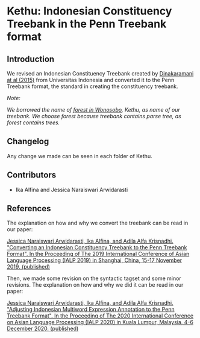 # Kethu: Indonesian Constituency Treebank in the Penn Treebank format

## Introduction
We revised an Indonesian Constituency Treebank created by [Dinakaramani at al (2015)](https://github.com/famrashel/idn-treebank) from Universitas Indonesia and converted it to the Penn Treebank format, the standard in creating the constituency treebank.

*Note:*

*We borrowed the name of [forest in Wonosobo](http://wiki-wisata.blogspot.com/2014/08/hutan-alas-kethu-wonogiri.html), Kethu, as name of our treebank. We choose forest because treebank contains parse tree, as forest contains trees.*

## Changelog
Any change we made can be seen in each folder of Kethu.

## Contributors
* Ika Alfina and Jessica Naraiswari Arwidarasti

## References
The explanation on how and why we convert the treebank can be read in our paper:

[Jessica Naraiswari Arwidarasti, Ika Alfina, and Adila Alfa Krisnadhi. "Converting an Indonesian Constituency Treebank to the Penn Treebank Format". In the Proceeding of The 2019 International Conference of Asian Language Processing (IALP 2019) in Shanghai, China, 15-17 November 2019. (published)](https://ieeexplore.ieee.org/document/9037723)

Then, we made some revision on the syntactic tagset and some minor revisions. The explanation on how and why we did it can be read in our paper:

[Jessica Naraiswari Arwidarasti, Ika Alfina, and Adila Alfa Krisnadhi. "Adjusting Indonesian Multiword Expression Annotation to the Penn Treebank Format". In the Proceeding of The 2020 International Conference on Asian Language Processing (IALP 2020) in Kuala Lumpur, Malaysia, 4-6 December 2020. (published)](https://ieeexplore.ieee.org/document/9310479)
